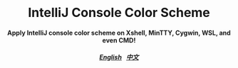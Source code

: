<h1 align="center">
  <br>
  <br>
  IntelliJ Console Color Scheme
  <h4 align="center">
  Apply IntelliJ console color scheme on Xshell, MinTTY, Cygwin, WSL, and even CMD!
  </h4>
  <h5 align="center">
<a href="README.en_us.md">English</a>&nbsp;&nbsp;
<a href="README.zh_cn.md">中文</a>
</h5>
  <br>
  <br>
  <br>
</h1>
